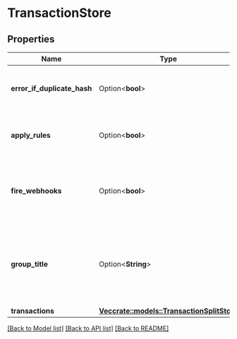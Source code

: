 # TransactionStore

## Properties

Name | Type | Description | Notes
------------ | ------------- | ------------- | -------------
**error_if_duplicate_hash** | Option<**bool**> | Break if the submitted transaction exists already. | [optional]
**apply_rules** | Option<**bool**> | Whether or not to apply rules when submitting transaction. | [optional]
**fire_webhooks** | Option<**bool**> | Whether or not to fire the webhooks that are related to this event. | [optional][default to true]
**group_title** | Option<**String**> | Title of the transaction if it has been split in more than one piece. Empty otherwise. | [optional]
**transactions** | [**Vec<crate::models::TransactionSplitStore>**](TransactionSplitStore.md) |  | 

[[Back to Model list]](../README.md#documentation-for-models) [[Back to API list]](../README.md#documentation-for-api-endpoints) [[Back to README]](../README.md)



